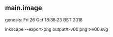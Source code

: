 main.image
---

genesis: Fri 26 Oct 18:38:23 BST 2018



inkscape --export-png output/t-v00.png t-v00.svg


